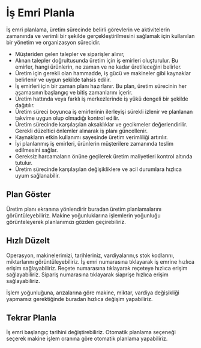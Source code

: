 
# İş Emri Planla

İş emri planlama, üretim sürecinde belirli görevlerin ve aktivitelerin zamanında ve verimli bir şekilde gerçekleştirilmesini sağlamak için kullanılan bir yönetim ve organizasyon sürecidir. 
- Müşteriden gelen talepler ve siparişler alınır, 
- Alınan talepler doğrultusunda üretim için iş emirleri oluşturulur. Bu emirler, hangi ürünlerin, ne zaman ve ne kadar üretileceğini belirler.
- Üretim için gerekli olan hammadde, iş gücü ve makineler gibi kaynaklar belirlenir ve uygun şekilde tahsis edilir.
- İş emirleri için bir zaman planı hazırlanır. Bu plan, üretim sürecinin her aşamasının başlangıç ve bitiş zamanlarını içerir.
- Üretim hattında veya farklı iş merkezlerinde iş yükü dengeli bir şekilde dağıtılır.
- Üretim süreci boyunca iş emirlerinin ilerleyişi sürekli izlenir ve planlanan takvime uygun olup olmadığı kontrol edilir. 
- Üretim sürecinde karşılaşılan aksaklıklar ve gecikmeler değerlendirilir. Gerekli düzeltici önlemler alınarak iş planı güncellenir.
- Kaynakların etkin kullanımı sayesinde üretim verimliliği artırılır.
- İyi planlanmış iş emirleri, ürünlerin müşterilere zamanında teslim edilmesini sağlar.
- Gereksiz harcamaların önüne geçilerek üretim maliyetleri kontrol altında tutulur.
- Üretim sürecinde karşılaşılan değişikliklere ve acil durumlara hızlıca uyum sağlanabilir.

## Plan Göster 

Üretim planı ekranına yönlendirir buradan üretim planlamalarını görüntüleyebiliriz.
Makine yoğunluklarına işlemlerin yoğunluğu görünteleyerek planlanımızı gözden geçirebiliriz.

## Hızlı Düzelt

Operasyon, makinelerimizi, tarihleriniz, vardiyalarını,s stok kodlarını, miktarlarını görüntüleyebiliriz.
İş emri numarasına tıklayarak iş emrine hızlıca erişim sağlayabiliriz.
Reçete numarasına tıklayarak reçeteye hızlıca erişim sağlayabiliriz.
Sipariş numarasına tıklayarak siaprişe hızlıca erişim sağlayabiliriz.

İşlem yoğunluğuna, arızalarına göre makine, miktar, vardiya değişikliği yapmamız gerektiğinde buradan hızlıca değişim yapabiliriz.

## Tekrar Planla 

İş emri başlangıç tarihini değiştirebiliriz.
Otomatik planlama seçeneği seçerek makine işlem oranına göre otomatik planlama yapabiliriz.